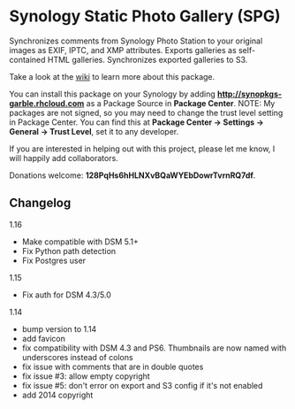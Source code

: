 Synology Static Photo Gallery (SPG)
====================================

Synchronizes comments from Synology Photo Station to your original images 
as EXIF, IPTC, and XMP attributes.  Exports galleries as self-contained HTML 
galleries. Synchronizes exported galleries to S3.

Take a look at the [wiki](https://bitbucket.org/polandj/synology-static-photo-gallery/wiki/Home) to learn more about this package.

You can install this package on your Synology by adding **http://synopkgs-garble.rhcloud.com** as a Package Source in **Package Center**.  NOTE:  My packages are not signed, so you may need to change the trust level setting in Package Center.  You can find this at **Package Center → Settings → General → Trust Level**, set it to any developer.

If you are interested in helping out with this project, please let me know, I will happily add collaborators.

Donations welcome: **128PqHs6hHLNXvBQaWYEbDowrTvrnRQ7df**.

Changelog
---------

1.16
 
 - Make compatible with DSM 5.1+
 - Fix Python path detection
 - Fix Postgres user 

1.15

 - Fix auth for DSM 4.3/5.0

1.14

 - bump version to 1.14
 - add favicon
 - fix compatibility with DSM 4.3 and PS6.  Thumbnails are now named with underscores instead of colons
 - fix issue with comments that are in double quotes       
 - fix issue #3: allow empty copyright
 - fix issue #5: don't error on export and S3 config if it's not enabled
 - add 2014 copyright
 
